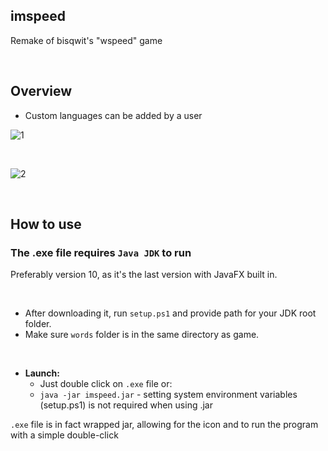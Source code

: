 ## imspeed
Remake of bisqwit's "wspeed" game

<br>

## Overview
* Custom languages can be added by a user

![1](https://user-images.githubusercontent.com/25122875/77094283-8f076600-6a0c-11ea-87a2-29055941b8c6.jpg)

<br>

![2](https://user-images.githubusercontent.com/25122875/77094484-d7268880-6a0c-11ea-97f3-a9c8244c64fc.jpg)


<br>

 ## How to use
 
### The .exe file requires `Java JDK` to run

Preferably version 10, as it's the last version with JavaFX built in.

<br>

* After downloading it, run `setup.ps1` and provide path for your JDK root folder.
* Make sure `words` folder is in the same directory as game.

<br>

* **Launch:**
  * Just double click on `.exe` file or:
  * `java -jar imspeed.jar` - setting system environment variables (setup.ps1) is not required when using .jar
  
`.exe` file is in fact wrapped jar, allowing for the icon and to run the program with a simple double-click
